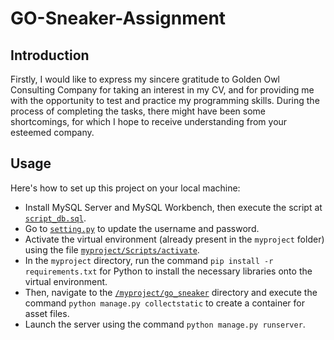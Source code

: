 # GO-Sneaker-Assignment

## Introduction
Firstly, I would like to express my sincere gratitude to Golden Owl Consulting Company for taking an interest in my CV, and for providing me with the opportunity to test and practice my programming skills. During the process of completing the tasks, there might have been some shortcomings, for which I hope to receive understanding from your esteemed company.

## Usage
Here's how to set up this project on your local machine:

- Install MySQL Server and MySQL Workbench, then execute the script at [`script_db.sql`](./myproject/script_db.sql).
- Go to [`setting.py`](./myproject/go_sneaker/go_sneaker/settings.py) to update the username and password.
- Activate the virtual environment (already present in the `myproject` folder) using the file [`myproject/Scripts/activate`](./myproject/Scripts/activate).
- In the `myproject` directory, run the command `pip install -r requirements.txt` for Python to install the necessary libraries onto the virtual environment.
- Then, navigate to the [`/myproject/go_sneaker`](./myproject/go_sneaker) directory and execute the command `python manage.py collectstatic` to create a container for asset files.
- Launch the server using the command `python manage.py runserver`.
